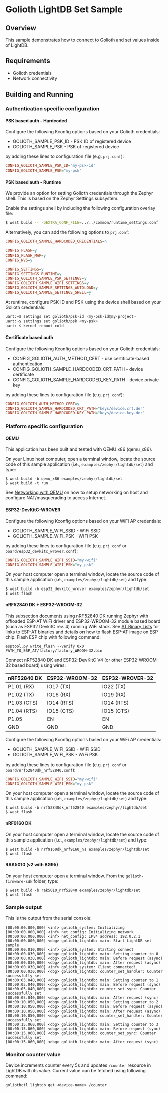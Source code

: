 # Golioth LightDB Set Sample

## Overview

This sample demonstrates how to connect to Golioth and set values inside
of LightDB.

## Requirements

* Golioth credentials
* Network connectivity

## Building and Running

### Authentication specific configuration

#### PSK based auth - Hardcoded

Configure the following Kconfig options based on your Golioth
credentials:

* GOLIOTH_SAMPLE_PSK_ID - PSK ID of registered device
* GOLIOTH_SAMPLE_PSK - PSK of registered device

by adding these lines to configuration file (e.g. `prj.conf`):

```cfg
CONFIG_GOLIOTH_SAMPLE_PSK_ID="my-psk-id"
CONFIG_GOLIOTH_SAMPLE_PSK="my-psk"
```

#### PSK based auth - Runtime

We provide an option for setting Golioth credentials through the Zephyr
shell. This is based on the Zephyr Settings subsystem.

Enable the settings shell by including the following configuration overlay
file:

```sh
$ west build -- -DEXTRA_CONF_FILE=../../common/runtime_settings.conf
```

Alternatively, you can add the following options to ``prj.conf``:

```cfg
CONFIG_GOLIOTH_SAMPLE_HARDCODED_CREDENTIALS=n

CONFIG_FLASH=y
CONFIG_FLASH_MAP=y
CONFIG_NVS=y

CONFIG_SETTINGS=y
CONFIG_SETTINGS_RUNTIME=y
CONFIG_GOLIOTH_SAMPLE_PSK_SETTINGS=y
CONFIG_GOLIOTH_SAMPLE_WIFI_SETTINGS=y
CONFIG_GOLIOTH_SAMPLE_SETTINGS_AUTOLOAD=y
CONFIG_GOLIOTH_SAMPLE_SETTINGS_SHELL=y
```

At runtime, configure PSK-ID and PSK using the device shell based on your
Golioth credentials:

```sh
uart:~$ settings set golioth/psk-id <my-psk-id@my-project>
uart:~$ settings set golioth/psk <my-psk>
uart:-$ kernel reboot cold
```

#### Certificate based auth

Configure the following Kconfig options based on your Golioth
credentials:

* CONFIG_GOLIOTH_AUTH_METHOD_CERT - use certificate-based
    authentication
* CONFIG_GOLIOTH_SAMPLE_HARDCODED_CRT_PATH - device certificate
* CONFIG_GOLIOTH_SAMPLE_HARDCODED_KEY_PATH - device private key

by adding these lines to configuration file (e.g. `prj.conf`):

```cfg
CONFIG_GOLIOTH_AUTH_METHOD_CERT=y
CONFIG_GOLIOTH_SAMPLE_HARDCODED_CRT_PATH="keys/device.crt.der"
CONFIG_GOLIOTH_SAMPLE_HARDCODED_KEY_PATH="keys/device.key.der"
```

### Platform specific configuration

#### QEMU

This application has been built and tested with QEMU x86 (qemu_x86).

On your Linux host computer, open a terminal window, locate the source
code of this sample application (i.e., `examples/zephyr/lightdb/set`) and type:

```console
$ west build -b qemu_x86 examples/zephyr/lightdb/set
$ west build -t run
```

See [Networking with
QEMU](https://docs.zephyrproject.org/3.3.0/connectivity/networking/qemu_setup.html)
on how to setup networking on host and configure NAT/masquerading to
access Internet.

#### ESP32-DevKitC-WROVER

Configure the following Kconfig options based on your WiFi AP credentials:

- GOLIOTH_SAMPLE_WIFI_SSID  - WiFi SSID
- GOLIOTH_SAMPLE_WIFI_PSK   - WiFi PSK

by adding these lines to configuration file (e.g. `prj.conf` or
`board/esp32_devkitc_wrover.conf`):

```cfg
CONFIG_GOLIOTH_SAMPLE_WIFI_SSID="my-wifi"
CONFIG_GOLIOTH_SAMPLE_WIFI_PSK="my-psk"
```

On your host computer open a terminal window, locate the source code of
this sample application (i.e., `examples/zephyr/lightdb/set`) and type:

```console
$ west build -b esp32_devkitc_wrover examples/zephyr/lightdb/set
$ west flash
```

#### nRF52840 DK + ESP32-WROOM-32

This subsection documents using nRF52840 DK running Zephyr with
offloaded ESP-AT WiFi driver and ESP32-WROOM-32 module based board (such
as ESP32 DevkitC rev. 4) running WiFi stack. See [AT Binary
Lists](https://docs.espressif.com/projects/esp-at/en/latest/AT_Binary_Lists/index.html)
for links to ESP-AT binaries and details on how to flash ESP-AT image on
ESP chip. Flash ESP chip with following command:

```console
esptool.py write_flash --verify 0x0 PATH_TO_ESP_AT/factory/factory_WROOM-32.bin
```

Connect nRF52840 DK and ESP32-DevKitC V4 (or other ESP32-WROOM-32 based
board) using wires:

| nRF52840 DK | ESP32-WROOM-32  | ESP32-WROVER-32 |
| ----------- | --------------- | ----------------|
| P1.01 (RX)  | IO17 (TX)       | IO22 (TX)       |
| P1.02 (TX)  | IO16 (RX)       | IO19 (RX)       |
| P1.03 (CTS) | IO14 (RTS)      | IO14 (RTS)      |
| P1.04 (RTS) | IO15 (CTS)      | IO15 (CTS)      |
| P1.05       | EN              | EN              |
| GND         | GND             | GND             |

Configure the following Kconfig options based on your WiFi AP
credentials:

* GOLIOTH_SAMPLE_WIFI_SSID - WiFi SSID
* GOLIOTH_SAMPLE_WIFI_PSK - WiFi PSK

by adding these lines to configuration file (e.g. `prj.conf` or
`board/nrf52840dk_nrf52840.conf`):

```cfg
CONFIG_GOLIOTH_SAMPLE_WIFI_SSID="my-wifi"
CONFIG_GOLIOTH_SAMPLE_WIFI_PSK="my-psk"
```

On your host computer open a terminal window, locate the source code of
this sample application (i.e., `examples/zephyr/lightdb/set`) and type:

```console
$ west build -b nrf52840dk_nrf52840 examples/zephyr/lightdb/set
$ west flash
```

#### nRF9160 DK

On your host computer open a terminal window, locate the source code of
this sample application (i.e., `examples/zephyr/lightdb/set`) and type:

```console
$ west build -b nrf9160dk_nrf9160_ns examples/zephyr/lightdb/set
$ west flash
```

#### RAK5010 (v2 with BG95)

On your host computer open a terminal window. From the
`golioth-firmware-sdk` folder, type:

```console
$ west build -b rak5010_nrf52840 examples/zephyr/lightdb/set
$ west flash
```

### Sample output

This is the output from the serial console:

```console
[00:00:00.000,000] <inf> golioth_system: Initializing
[00:00:00.000,000] <inf> net_config: Initializing network
[00:00:00.000,000] <inf> net_config: IPv4 address: 192.0.2.1
[00:00:00.000,000] <dbg> golioth_lightdb: main: Start LightDB set sample
[00:00:00.010,000] <inf> golioth_system: Starting connect
[00:00:00.030,000] <dbg> golioth_lightdb: main: Setting counter to 0
[00:00:00.030,000] <dbg> golioth_lightdb: main: Before request (async)
[00:00:00.030,000] <dbg> golioth_lightdb: main: After request (async)
[00:00:00.030,000] <inf> golioth_system: Client connected!
[00:00:00.030,000] <dbg> golioth_lightdb: counter_set_handler: Counter successfully set
[00:00:05.040,000] <dbg> golioth_lightdb: main: Setting counter to 1
[00:00:05.040,000] <dbg> golioth_lightdb: main: Before request (sync)
[00:00:05.040,000] <dbg> golioth_lightdb: counter_set_sync: Counter successfully set
[00:00:05.040,000] <dbg> golioth_lightdb: main: After request (sync)
[00:00:10.050,000] <dbg> golioth_lightdb: main: Setting counter to 2
[00:00:10.050,000] <dbg> golioth_lightdb: main: Before request (async)
[00:00:10.050,000] <dbg> golioth_lightdb: main: After request (async)
[00:00:10.050,000] <dbg> golioth_lightdb: counter_set_handler: Counter successfully set
[00:00:15.060,000] <dbg> golioth_lightdb: main: Setting counter to 3
[00:00:15.060,000] <dbg> golioth_lightdb: main: Before request (sync)
[00:00:15.060,000] <dbg> golioth_lightdb: counter_set_sync: Counter successfully set
[00:00:15.060,000] <dbg> golioth_lightdb: main: After request (sync)
```

### Monitor counter value

Device increments counter every 5s and updates `/counter` resource in
LightDB with its value. Current value can be fetched using following
command:

```console
goliothctl lightdb get <device-name> /counter
```
